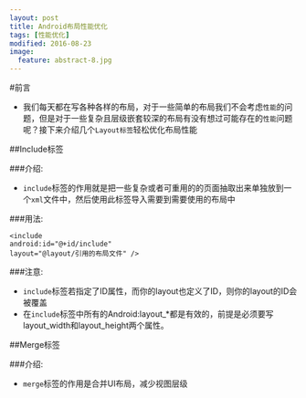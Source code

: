 ```yaml
---
layout: post
title: Android布局性能优化
tags: [性能优化]
modified: 2016-08-23
image:
  feature: abstract-8.jpg
---
```


#前言

* 我们每天都在写各种各样的布局，对于一些简单的布局我们不会考虑`性能`的问题，但是对于一些复杂且层级嵌套较深的布局有没有想过可能存在的`性能`问题呢？接下来介绍几个`Layout标签`轻松优化布局性能

##Include标签

###介绍:

* `include`标签的作用就是把一些复杂或者可重用的的页面抽取出来单独放到一个`xml`文件中，然后使用此标签导入需要到需要使用的布局中

###用法:

```android
<include
android:id="@+id/include"
layout="@layout/引用的布局文件" />

```

###注意:

* `include`标签若指定了ID属性，而你的layout也定义了ID，则你的layout的ID会被覆盖
* 在`include`标签中所有的Android:layout_*都是有效的，前提是必须要写layout_width和layout_height两个属性。

##Merge标签

###介绍:

* `merge`标签的作用是合并UI布局，减少视图层级


